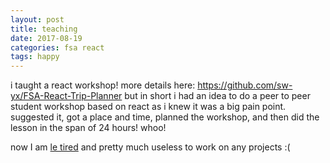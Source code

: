 ```yaml
---
layout: post
title: teaching
date: 2017-08-19
categories: fsa react
tags: happy
---
```


i taught a react workshop! more details here: <https://github.com/sw-yx/FSA-React-Trip-Planner> but in short i had an idea to do a peer to peer student workshop based on react as i knew it was a big pain point. suggested it, got a place and time, planned the workshop, and then did the lesson in the span of 24 hours! whoo!


now I am [le tired](https://www.youtube.com/watch?v=84Ud3V9NPw8) and pretty much useless to work on any projects :(
